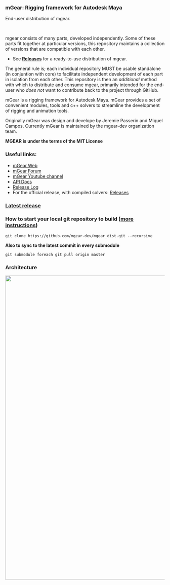 ### mGear: Rigging framework for Autodesk Maya

End-user distribution of mgear.

<br>

mgear consists of many parts, developed independently. Some of these parts fit together at particular versions, this repository maintains a collection of versions that are compatible with each other.

- See [**Releases**](../../releases) for a ready-to-use distribution of mgear.

The general rule is; each individual repository MUST be usable standalone (in conjuntion with core) to facilitate independent development of each part in isolation from each other. This repository is then an *additional* method with which to distribute and consume mgear, primarily intended for the end-user who *does not* want to contribute back to the project through GitHub.
<br>

mGear is a rigging framework for Autodesk Maya. mGear provides a set of convenient modules, tools and c++ solvers to streamline the development of rigging and animation tools.

Originally mGear was design and develope by Jeremie Passerin and Miquel Campos. Currently  mGear is maintained by the mgear-dev organization team.

**MGEAR is under the terms of the MIT License**

### Useful links:

- [mGear Web](http://www.mgear-framework.com/)
- [mGear Forum](http://forum.mgear-framework.com/)
- [mGear Youtube channel](https://www.youtube.com/c/mgearriggingframework)
- [API Docs](https://www.mgear-framework.com/mgear_dist/)
- [Release Log](http://www.mgear-framework.com/mgear/releaseLog.html)
- For the official release, with compiled solvers: [Releases](https://github.com/mgear-dev/mgear/releases)

### [Latest release](https://github.com/mgear-dev/mgear_dist/releases)


### How to start your local git repository to build ([more instructions](https://github.com/mgear-dev/mgear_dist/blob/master/BUILD.md))

```
git clone https://github.com/mgear-dev/mgear_dist.git --recursive
```

**Also to sync to the latest commit in every submodule**

```
git submodule foreach git pull origin master
```

### Architecture
<img width=960 src=https://user-images.githubusercontent.com/1050212/41524355-26a9286a-7318-11e8-8170-7f2215af1f2e.png>
